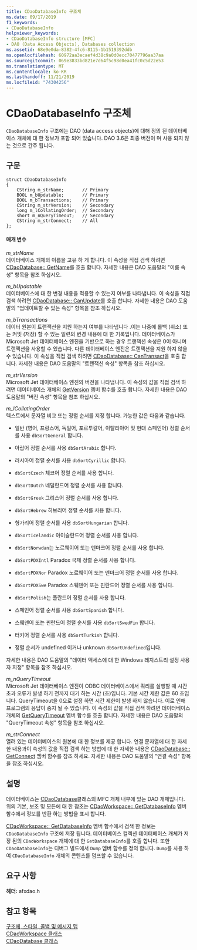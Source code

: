 ```yaml
---
title: CDaoDatabaseInfo 구조체
ms.date: 09/17/2019
f1_keywords:
- CDaoDatabaseInfo
helpviewer_keywords:
- CDaoDatabaseInfo structure [MFC]
- DAO (Data Access Objects), Databases collection
ms.assetid: 68e9e0da-8382-4fc6-8115-1b1519392ddb
ms.openlocfilehash: 60972aa3ecaef4d38c9a0d0ecc70477796aa37aa
ms.sourcegitcommit: 069e3833bd821e7d64f5c98d0ea41fc0c5d22e53
ms.translationtype: MT
ms.contentlocale: ko-KR
ms.lasthandoff: 11/21/2019
ms.locfileid: "74304256"
---
```

# <a name="cdaodatabaseinfo-structure"></a>CDaoDatabaseInfo 구조체

`CDaoDatabaseInfo` 구조에는 DAO (data access objects)에 대해 정의 된 데이터베이스 개체에 대 한 정보가 포함 되어 있습니다. DAO 3.6은 최종 버전이 며 사용 되지 않는 것으로 간주 됩니다.

## <a name="syntax"></a>구문

```
struct CDaoDatabaseInfo
{
    CString m_strName;       // Primary
    BOOL m_bUpdatable;       // Primary
    BOOL m_bTransactions;    // Primary
    CString m_strVersion;    // Secondary
    long m_lCollatingOrder;  // Secondary
    short m_nQueryTimeout;   // Secondary
    CString m_strConnect;    // All
};
```

#### <a name="parameters"></a>매개 변수

*m_strName*<br/>
데이터베이스 개체의 이름을 고유 하 게 합니다. 이 속성을 직접 검색 하려면 [CDaoDatabase:: GetName](../../mfc/reference/cdaodatabase-class.md#getname)를 호출 합니다. 자세한 내용은 DAO 도움말의 "이름 속성" 항목을 참조 하십시오.

*m_bUpdatable*<br/>
데이터베이스에 대 한 변경 내용을 적용할 수 있는지 여부를 나타냅니다. 이 속성을 직접 검색 하려면 [CDaoDatabase:: CanUpdate](../../mfc/reference/cdaodatabase-class.md#canupdate)를 호출 합니다. 자세한 내용은 DAO 도움말의 "업데이트할 수 있는 속성" 항목을 참조 하십시오.

*m_bTransactions*<br/>
데이터 원본이 트랜잭션을 지원 하는지 여부를 나타냅니다 .이는 나중에 롤백 (취소) 또는 커밋 (저장) 할 수 있는 일련의 변경 내용에 대 한 기록입니다. 데이터베이스가 Microsoft Jet 데이터베이스 엔진을 기반으로 하는 경우 트랜잭션 속성은 0이 아니며 트랜잭션을 사용할 수 있습니다. 다른 데이터베이스 엔진은 트랜잭션을 지원 하지 않을 수 있습니다. 이 속성을 직접 검색 하려면 [CDaoDatabase:: CanTransact](../../mfc/reference/cdaodatabase-class.md#cantransact)을 호출 합니다. 자세한 내용은 DAO 도움말의 "트랜잭션 속성" 항목을 참조 하십시오.

*m_strVersion*<br/>
Microsoft Jet 데이터베이스 엔진의 버전을 나타냅니다. 이 속성의 값을 직접 검색 하려면 데이터베이스 개체의 [GetVersion](../../mfc/reference/cdaodatabase-class.md#getversion) 멤버 함수를 호출 합니다. 자세한 내용은 DAO 도움말의 "버전 속성" 항목을 참조 하십시오.

*m_lCollatingOrder*<br/>
텍스트에서 문자열 비교 또는 정렬 순서를 지정 합니다. 가능한 값은 다음과 같습니다.

- 일반 (영어, 프랑스어, 독일어, 포르투갈어, 이탈리아어 및 현대 스페인어) 정렬 순서를 사용 `dbSortGeneral` 합니다.

- 아랍어 정렬 순서를 사용 `dbSortArabic` 합니다.

- 러시아어 정렬 순서를 사용 `dbSortCyrillic` 합니다.

- `dbSortCzech` 체코어 정렬 순서를 사용 합니다.

- `dbSortDutch` 네덜란드어 정렬 순서를 사용 합니다.

- `dbSortGreek` 그리스어 정렬 순서를 사용 합니다.

- `dbSortHebrew` 히브리어 정렬 순서를 사용 합니다.

- 헝가리어 정렬 순서를 사용 `dbSortHungarian` 합니다.

- `dbSortIcelandic` 아이슬란드어 정렬 순서를 사용 합니다.

- `dbSortNorwdan`는 노르웨이어 또는 덴마크어 정렬 순서를 사용 합니다.

- `dbSortPDXIntl` Paradox 국제 정렬 순서를 사용 합니다.

- `dbSortPDXNor` Paradox 노르웨이어 또는 덴마크어 정렬 순서를 사용 합니다.

- `dbSortPDXSwe` Paradox 스웨덴어 또는 핀란드어 정렬 순서를 사용 합니다.

- `dbSortPolish`는 폴란드어 정렬 순서를 사용 합니다.

- 스페인어 정렬 순서를 사용 `dbSortSpanish` 합니다.

- 스웨덴어 또는 핀란드어 정렬 순서를 사용 `dbSortSwedFin` 합니다.

- 터키어 정렬 순서를 사용 `dbSortTurkish` 합니다.

- 정렬 순서가 undefined 이거나 unknown `dbSortUndefined`입니다.

자세한 내용은 DAO 도움말의 "데이터 액세스에 대 한 Windows 레지스트리 설정 사용자 지정" 항목을 참조 하십시오.

*m_nQueryTimeout*<br/>
Microsoft Jet 데이터베이스 엔진이 ODBC 데이터베이스에서 쿼리를 실행할 때 시간 초과 오류가 발생 하기 전까지 대기 하는 시간 (초)입니다. 기본 시간 제한 값은 60 초입니다. QueryTimeout을 0으로 설정 하면 시간 제한이 발생 하지 않습니다. 이로 인해 프로그램의 응답이 중지 될 수 있습니다. 이 속성의 값을 직접 검색 하려면 데이터베이스 개체의 [GetQueryTimeout](../../mfc/reference/cdaodatabase-class.md#getquerytimeout) 멤버 함수를 호출 합니다. 자세한 내용은 DAO 도움말의 "QueryTimeout 속성" 항목을 참조 하십시오.

*m_strConnect*<br/>
열려 있는 데이터베이스의 원본에 대 한 정보를 제공 합니다. 연결 문자열에 대 한 자세한 내용과이 속성의 값을 직접 검색 하는 방법에 대 한 자세한 내용은 [CDaoDatabase:: GetConnect](../../mfc/reference/cdaodatabase-class.md#getconnect) 멤버 함수를 참조 하세요. 자세한 내용은 DAO 도움말의 "연결 속성" 항목을 참조 하십시오.

## <a name="remarks"></a>설명

데이터베이스는 [CDaoDatabase](../../mfc/reference/cdaodatabase-class.md)클래스의 MFC 개체 내부에 있는 DAO 개체입니다. 위의 기본, 보조 및 모든에 대 한 참조는 [CDaoWorkspace:: GetDatabaseInfo](../../mfc/reference/cdaoworkspace-class.md#getdatabaseinfo) 멤버 함수에서 정보를 반환 하는 방법을 표시 합니다.

[CDaoWorkspace:: GetDatabaseInfo](../../mfc/reference/cdaoworkspace-class.md#getdatabaseinfo) 멤버 함수에서 검색 한 정보는 `CDaoDatabaseInfo` 구조에 저장 됩니다. 데이터베이스 컬렉션 데이터베이스 개체가 저장 된의 `CDaoWorkspace` 개체에 대 한 `GetDatabaseInfo`를 호출 합니다. 또한 `CDaoDatabaseInfo`는 디버그 빌드에서 `Dump` 멤버 함수를 정의 합니다. `Dump`를 사용 하 여 `CDaoDatabaseInfo` 개체의 콘텐츠를 덤프할 수 있습니다.

## <a name="requirements"></a>요구 사항

**헤더:** afxdao.h

## <a name="see-also"></a>참고 항목

[구조체, 스타일, 콜백 및 메시지 맵](../../mfc/reference/structures-styles-callbacks-and-message-maps.md)<br/>
[CDaoWorkspace 클래스](../../mfc/reference/cdaoworkspace-class.md)<br/>
[CDaoDatabase 클래스](../../mfc/reference/cdaodatabase-class.md)
